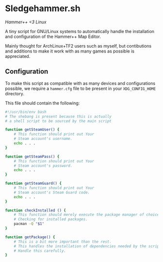 # Sledgehammer.sh

_Hammer++ <3 Linux_

A tiny script for GNU/Linux systems to automatically handle the installation and configuration of
the Hammer++ Map Editor.

Mainly thought for ArchLinux+TF2 users such as myself, but contibutions and additions to make it
work with as many games as possible is appreciated.

## Configuration

To make this script as compatible with as many devices and configurations possible, we require a
`hammer.cfg` file to be present in your `XDG_CONFIG_HOME` directory.

This file should contain the following:

```bash
#!/usr/bin/env bash
# The shebang is present because this is actually 
# a shell script to be sourced by the main script

function getSteamUser() {
	# This function should print out Your
	# Steam account's username.
	echo . . .
}

function getSteamPass() {
	# This function should print out Your
	# Steam account's password.
	echo . . .
}

function getSteamGuard() {
	# This function should print out Your
	# Steam account's Steam Guard code.
	echo . . .
}

function checkInstalled () {
	# This function should merely execute the package manager of choice,
	# Checking for installed packages.
	pacman -Q "$1"
}

function getPackage() {
	# This is a bit more important than the rest.
	# This handles the installation of dependencies needed by the script.
	# Handle this carefully.
}
```
